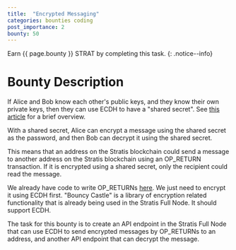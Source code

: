 ```yaml
---
title:  "Encrypted Messaging"
categories: bounties coding
post_importance: 2
bounty: 50
---
```

Earn {{ page.bounty }} STRAT by completing this task.
{: .notice--info}

# Bounty Description

If Alice and Bob know each other's public keys, and they know their own private keys, then they can use ECDH to have a "shared secret". See [this article](https://medium.com/proof-of-working/encrypted-messaging-on-the-neo-blockchain-631bbfcf99f6) for a brief overview.

With a shared secret, Alice can encrypt a message using the shared secret as the password, and then Bob can decrypt it using the shared secret.

This means that an address on the Stratis blockchain could send a message to another address on the Stratis blockchain using an OP_RETURN transaction. If it is encrypted using a shared secret, only the recipient could read the message.

We already have code to write OP_RETURNs [here](/op_return_write/). We just need to encrypt it using ECDH first. "Bouncy Castle" is a library of encryption related functionality that is already being used in the Stratis Full Node. It should support ECDH.

The task for this bounty is to create an API endpoint in the Stratis Full Node that can use ECDH to send encrypted messages by OP_RETURNs to an address, and another API endpoint that can decrypt the message.